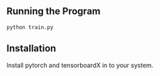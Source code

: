 ## Running the Program

```
python train.py
```

## Installation

Install pytorch and tensorboardX in to your system.
